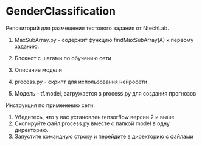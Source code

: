 # GenderClassification

Репозиторий для размещения тестового задания от NtechLab.

1. MaxSubArray.py - содержит функцию findMaxSubArray(A) к первому заданию.

2. Блокнот с шагами по обучению сети

3. Описание модели

4. process.py - cкрипт для использования нейросети

5. Модель - tf.model, загружается в process.py для создания прогнозов

Инструкция по применению сети.
1) Убедитесь, что у вас установлен tensorflow версии 2 и выше
2) Скопируйте файл process.py вместе с папкой model в одну директорию.
3) Запустите командную строку и перейдите в директорию с файлами

